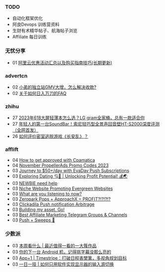 ### TODO
-  自动化框架优化
-  阿良Devops 训练营资料
-  生财有术精华帖子、航海帖子浏览
-  Affiliate 每日训练

### 无忧分享
<!-- ruyo:START -->
-  01 [阿里云优惠活动汇总以及购买指南技巧&lpar;长期更新&rpar;](https://51.ruyo.net/18526.html)<!-- ruyo:END -->

### advertcn
<!-- advertcn:START -->
-  02 [小弟的独立站GMV大增，怎么解决收款?](https://www.advertcn.com/forum.php?mod=viewthread&tid=112792)
-  02 [关于如何日入万刀的FAQ](https://www.advertcn.com/forum.php?mod=viewthread&tid=112790)<!-- advertcn:END -->

### zhihu
<!-- zhihu:START -->
-  27 [2023年618大屏轻薄本怎么选？LG gram全家桶，总有一款适合你](http://zhuanlan.zhihu.com/p/632641888?utm_campaign=rss&utm_medium=rss&utm_source=rss&utm_content=title)
-  27 [年轻人的第一台SoundBar！索尼轻巧型全景声回音壁HT-S2000深度评测（全网首发）](http://zhuanlan.zhihu.com/p/630990296?utm_campaign=rss&utm_medium=rss&utm_source=rss&utm_content=title)
-  26 [如何评价密室逃脱游戏《长安乱》？](http://www.zhihu.com/question/563950552/answer/3045961312?utm_campaign=rss&utm_medium=rss&utm_source=rss&utm_content=title)<!-- zhihu:END -->

### afflift
<!-- afflift:START -->
-  04 [How to get approved with Cpamatica](https://afflift.com/f/threads/how-to-get-approved-with-cpamatica.11935/)
-  04 [November PropellerAds Promo Codes 2023](https://afflift.com/f/threads/november-propellerads-promo-codes-2023.11924/)
-  03 [Journey to $50+/day with EvaDav Push Subscriptions](https://afflift.com/f/threads/journey-to-50-day-with-evadav-push-subscriptions.11899/)
-  03 [Exploring Dating 💘🚀 | Unlocking Profit Potential! 💰🌏](https://afflift.com/f/threads/exploring-dating-%F0%9F%92%98%F0%9F%9A%80-unlocking-profit-potential-%F0%9F%92%B0%F0%9F%8C%8F.11752/)
-  03 [NEWBIE need help](https://afflift.com/f/threads/newbie-need-help.11930/)
-  03 [Niche Website Promoting Evergreen Websites](https://afflift.com/f/threads/niche-website-promoting-evergreen-websites.11872/)
-  03 [What are you listening to now?](https://afflift.com/f/threads/what-are-you-listening-to-now.11843/)
-  03 [Zeropark Pops + ApproachX = PROFIT?!?!?!?](https://afflift.com/f/threads/zeropark-pops-approachx-profit.10973/)
-  03 [Clickadila Push notification Arbitrage](https://afflift.com/f/threads/clickadila-push-notification-arbitrage.11771/)
-  03 [Building my asset. Go!](https://afflift.com/f/threads/building-my-asset-go.11736/)
-  03 [Best Affiliate Marketing Telegram Groups &amp; Channels](https://afflift.com/f/threads/best-affiliate-marketing-telegram-groups-channels.6450/)
-  03 [Push + Sweeps 🚀](https://afflift.com/f/threads/push-sweeps-%F0%9F%9A%80.11919/)<!-- afflift:END -->

### 少数派
<!-- sspai:START -->
-  03 [本周看什么 | 最近值得一看的一大簇作品](https://sspai.com/post/84116)
-  03 [你的下一台 Android 机，记得挑字幕没那么亮的](https://sspai.com/prime/story/android-hdr-display-issue-explained)
-  03 [App+1 | Timestripe：打破日程表樊篱，多视角规划目标](https://sspai.com/post/83944)
-  03 [一日一技 | 如何只用软件实现显示器的输入源切换](https://sspai.com/post/83908)<!-- sspai:END -->
